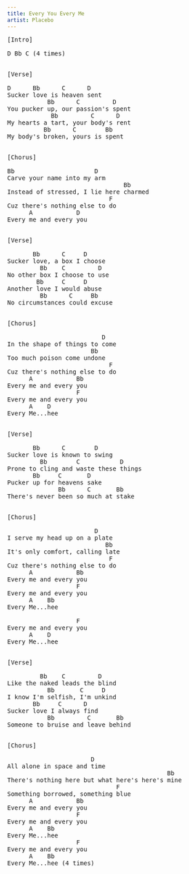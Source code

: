```yaml
---
title: Every You Every Me
artist: Placebo
---
```

<pre>
[Intro] 

D Bb C (4 times)


[Verse]

D      Bb      C      D
Sucker love is heaven sent
           Bb      C         D
You pucker up, our passion's spent
            Bb         C      D
My hearts a tart, your body's rent
          Bb      C        Bb
My body's broken, yours is spent


[Chorus]

Bb                      D
Carve your name into my arm
                                Bb
Instead of stressed, I lie here charmed
                            F
Cuz there's nothing else to do
      A            D
Every me and every you


[Verse]

       Bb      C     D
Sucker love, a box I choose
         Bb    C         D
No other box I choose to use
        Bb     C     D
Another love I would abuse
         Bb      C     Bb
No circumstances could excuse


[Chorus]

                          D
In the shape of things to come
                       Bb
Too much poison come undone
                            F
Cuz there's nothing else to do
      A            Bb
Every me and every you
                   F
Every me and every you
      A    D
Every Me...hee


[Verse]

       Bb      C        D
Sucker love is known to swing
         Bb        C           D
Prone to cling and waste these things
       Bb     C       D      
Pucker up for heavens sake
              Bb      C       Bb
There's never been so much at stake


[Chorus]

                        D
I serve my head up on a plate
                           Bb
It's only comfort, calling late
                            F
Cuz there's nothing else to do
      A            Bb
Every me and every you
                   F
Every me and every you
      A    Bb
Every Me...hee

                   F
Every me and every you
      A    D
Every Me...hee


[Verse]

         Bb    C         D
Like the naked leads the blind
           Bb       C     D
I know I'm selfish, I'm unkind
       Bb     C      D
Sucker love I always find
           Bb         C       Bb
Someone to bruise and leave behind


[Chorus]

                       D
All alone in space and time
                                            Bb
There's nothing here but what here's here's mine
                              F
Something borrowed, something blue
      A            Bb
Every me and every you
                   F
Every me and every you
      A    Bb
Every Me...hee
                   F
Every me and every you
      A    Bb
Every Me...hee (4 times)

</pre>
